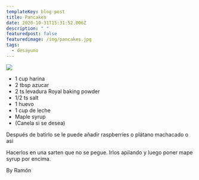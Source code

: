 ```yaml
---
templateKey: blog-post
title: Pancakes
date: 2020-10-31T15:31:52.006Z
description: " "
featuredpost: false
featuredimage: /img/pancakes.jpg
tags:
  - desayuno
---
```

![](/img/pancakes.jpg)

* 1 cup harina
* 2 tbsp azucar
* 2 ts levadura Royal baking powder
* 1/2 ts salt
* 1 huevo
* 1 cup de leche
* Maple syrup
* (Canela si se desea)

Después de batirlo se le puede añadir raspberries o plátano machacado o asi

Hacerlos en una sarten que no se pegue. Irlos apilando y luego poner mape syrup por encima.

By Ramón